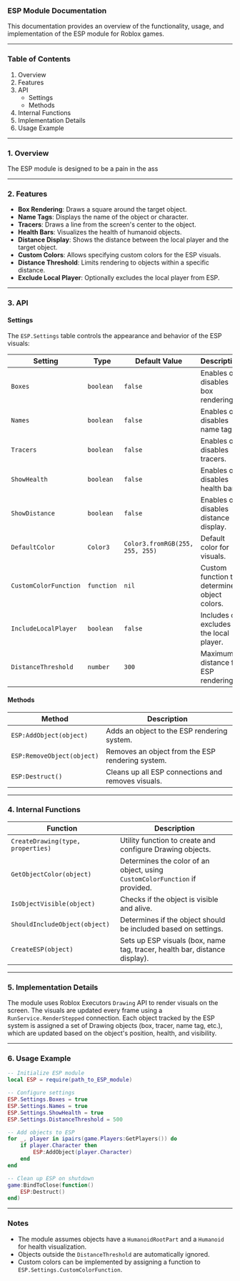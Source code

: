 ### ESP Module Documentation

This documentation provides an overview of the functionality, usage, and implementation of the ESP module for Roblox games.

---

### Table of Contents
1. Overview
2. Features
3. API
    - Settings
    - Methods
4. Internal Functions
5. Implementation Details
6. Usage Example

---

### 1. Overview

The ESP module is designed to be a pain in the ass

---

### 2. Features
- **Box Rendering**: Draws a square around the target object.
- **Name Tags**: Displays the name of the object or character.
- **Tracers**: Draws a line from the screen's center to the object.
- **Health Bars**: Visualizes the health of humanoid objects.
- **Distance Display**: Shows the distance between the local player and the target object.
- **Custom Colors**: Allows specifying custom colors for the ESP visuals.
- **Distance Threshold**: Limits rendering to objects within a specific distance.
- **Exclude Local Player**: Optionally excludes the local player from ESP.

---

### 3. API

#### **Settings**

The `ESP.Settings` table controls the appearance and behavior of the ESP visuals:

| Setting               | Type        | Default Value       | Description                                              |
|-----------------------|-------------|---------------------|----------------------------------------------------------|
| `Boxes`               | `boolean`   | `false`             | Enables or disables box rendering.                      |
| `Names`               | `boolean`   | `false`             | Enables or disables name tags.                          |
| `Tracers`             | `boolean`   | `false`             | Enables or disables tracers.                            |
| `ShowHealth`          | `boolean`   | `false`             | Enables or disables health bars.                        |
| `ShowDistance`        | `boolean`   | `false`             | Enables or disables distance display.                   |
| `DefaultColor`        | `Color3`    | `Color3.fromRGB(255, 255, 255)` | Default color for visuals.                    |
| `CustomColorFunction` | `function`  | `nil`               | Custom function to determine object colors.             |
| `IncludeLocalPlayer`  | `boolean`   | `false`             | Includes or excludes the local player.                  |
| `DistanceThreshold`   | `number`    | `300`               | Maximum distance for ESP rendering.                     |

#### **Methods**

| Method               | Description                                                                  |
|----------------------|------------------------------------------------------------------------------|
| `ESP:AddObject(object)`  | Adds an object to the ESP rendering system.                                  |
| `ESP:RemoveObject(object)` | Removes an object from the ESP rendering system.                           |
| `ESP:Destruct()`      | Cleans up all ESP connections and removes visuals.                           |

---

### 4. Internal Functions

| Function                 | Description                                                                 |
|--------------------------|-----------------------------------------------------------------------------|
| `CreateDrawing(type, properties)` | Utility function to create and configure Drawing objects.                 |
| `GetObjectColor(object)` | Determines the color of an object, using `CustomColorFunction` if provided. |
| `IsObjectVisible(object)`| Checks if the object is visible and alive.                                   |
| `ShouldIncludeObject(object)` | Determines if the object should be included based on settings.             |
| `CreateESP(object)`      | Sets up ESP visuals (box, name tag, tracer, health bar, distance display). |

---

### 5. Implementation Details

The module uses Roblox Executors `Drawing` API to render visuals on the screen. The visuals are updated every frame using a `RunService.RenderStepped` connection. Each object tracked by the ESP system is assigned a set of Drawing objects (box, tracer, name tag, etc.), which are updated based on the object's position, health, and visibility.

---

### 6. Usage Example

```lua
-- Initialize ESP module
local ESP = require(path_to_ESP_module)

-- Configure settings
ESP.Settings.Boxes = true
ESP.Settings.Names = true
ESP.Settings.ShowHealth = true
ESP.Settings.DistanceThreshold = 500

-- Add objects to ESP
for _, player in ipairs(game.Players:GetPlayers()) do
    if player.Character then
        ESP:AddObject(player.Character)
    end
end

-- Clean up ESP on shutdown
game:BindToClose(function()
    ESP:Destruct()
end)
```

---

### Notes
- The module assumes objects have a `HumanoidRootPart` and a `Humanoid` for health visualization.
- Objects outside the `DistanceThreshold` are automatically ignored.
- Custom colors can be implemented by assigning a function to `ESP.Settings.CustomColorFunction`.
